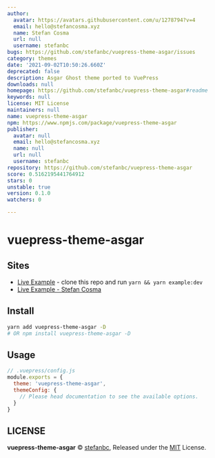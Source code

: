 ```yaml
---
author:
  avatar: https://avatars.githubusercontent.com/u/1278794?v=4
  email: hello@stefancosma.xyz
  name: Stefan Cosma
  url: null
  username: stefanbc
bugs: https://github.com/stefanbc/vuepress-theme-asgar/issues
category: themes
date: '2021-09-02T10:50:26.660Z'
deprecated: false
description: Asgar Ghost theme ported to VuePress
downloads: null
homepage: https://github.com/stefanbc/vuepress-theme-asgar#readme
keywords: null
license: MIT License
maintainers: null
name: vuepress-theme-asgar
npm: https://www.npmjs.com/package/vuepress-theme-asgar
publisher:
  avatar: null
  email: hello@stefancosma.xyz
  name: null
  url: null
  username: stefanbc
repository: https://github.com/stefanbc/vuepress-theme-asgar
score: 0.5162195441764912
stars: 0
unstable: true
version: 0.1.0
watchers: 0

---
```


# vuepress-theme-asgar

## Sites

- [Live Example](https://stefanbc.github.io/vuepress-theme-asgar/) - clone this repo and run `yarn && yarn example:dev`
- [Live Example - Stefan Cosma](https://stefancosma.xyz)

## Install

```bash
yarn add vuepress-theme-asgar -D
# OR npm install vuepress-theme-asgar -D
```

## Usage

```js
// .vuepress/config.js
module.exports = {
  theme: 'vuepress-theme-asgar',
  themeConfig: {
    // Please head documentation to see the available options.
  }
}
```

## LICENSE

**vuepress-theme-asgar** © [stefanbc](https://github.com/stefanbc), Released under the [MIT](./LICENSE) License.
